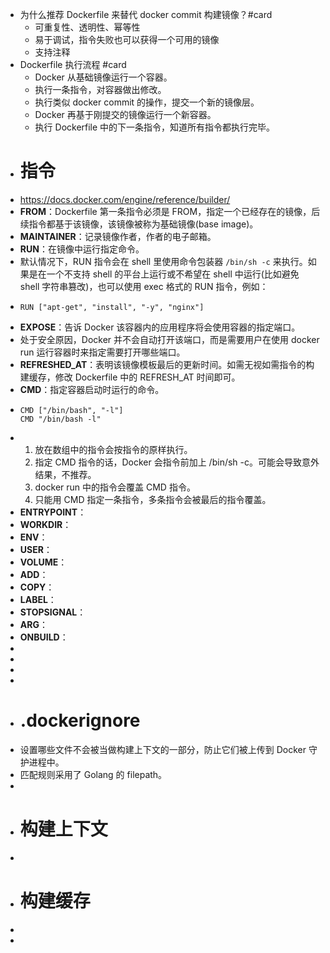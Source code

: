 - 为什么推荐 Dockerfile 来替代 docker commit 构建镜像？#card
	- 可重复性、透明性、幂等性
	- 易于调试，指令失败也可以获得一个可用的镜像
	- 支持注释
- Dockerfile 执行流程 #card
	- Docker 从基础镜像运行一个容器。
	- 执行一条指令，对容器做出修改。
	- 执行类似 docker commit 的操作，提交一个新的镜像层。
	- Docker 再基于刚提交的镜像运行一个新容器。
	- 执行 Dockerfile 中的下一条指令，知道所有指令都执行完毕。
- # 指令
- https://docs.docker.com/engine/reference/builder/
- **FROM**：Dockerfile 第一条指令必须是 FROM，指定一个已经存在的镜像，后续指令都基于该镜像，该镜像被称为基础镜像(base image)。
- **MAINTAINER**：记录镜像作者，作者的电子邮箱。
- **RUN**：在镜像中运行指定命令。
- 默认情况下，RUN 指令会在 shell 里使用命令包装器 `/bin/sh -c` 来执行。如果是在一个不支持 shell 的平台上运行或不希望在 shell 中运行(比如避免 shell 字符串篡改)，也可以使用 exec 格式的 RUN 指令，例如：
- ```exec
  RUN ["apt-get", "install", "-y", "nginx"]
  ```
- **EXPOSE**：告诉 Docker 该容器内的应用程序将会使用容器的指定端口。
- 处于安全原因，Docker 并不会自动打开该端口，而是需要用户在使用 docker run 运行容器时来指定需要打开哪些端口。
- **REFRESHED_AT**：表明该镜像模板最后的更新时间。如需无视如需指令的构建缓存，修改 Dockerfile 中的 REFRESH_AT 时间即可。
- **CMD**：指定容器启动时运行的命令。
- ```
  CMD ["/bin/bash", "-l"]
  CMD "/bin/bash -l"
  ```
- 1. 放在数组中的指令会按指令的原样执行。
  2. 指定 CMD 指令的话，Docker 会指令前加上 /bin/sh -c。可能会导致意外结果，不推荐。
  3. docker run 中的指令会覆盖 CMD 指令。
  4. 只能用 CMD 指定一条指令，多条指令会被最后的指令覆盖。
- **ENTRYPOINT**：
- **WORKDIR**：
- **ENV**：
- **USER**：
- **VOLUME**：
- **ADD**：
- **COPY**：
- **LABEL**：
- **STOPSIGNAL**：
- **ARG**：
- **ONBUILD**：
-
-
-
-
- # .dockerignore
- 设置哪些文件不会被当做构建上下文的一部分，防止它们被上传到 Docker 守护进程中。
- 匹配规则采用了 Golang 的 filepath。
-
- # 构建上下文
-
- # 构建缓存
-
-